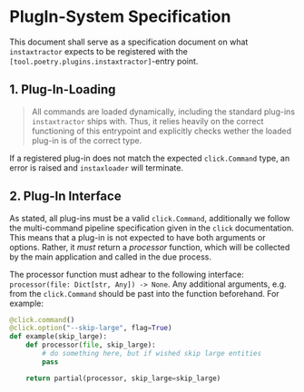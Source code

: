 # PlugIn-System Specification

This document shall serve as a specification document on what `instaxtractor`
expects to be registered with the `[tool.poetry.plugins.instaxtractor]`-entry point.

## 1. Plug-In-Loading

> All commands are loaded dynamically, including the standard plug-ins `instaxtractor` ships with. Thus, it relies heavily on the correct functioning of this entrypoint and explicitly checks wether the loaded plug-in is of the correct type.

If a registered plug-in does not match the expected `click.Command` type, an error is raised and `instaxloader` will terminate.

## 2. Plug-In Interface

As stated, all plug-ins must be a valid `click.Command`, additionally we follow the multi-command pipeline specification given in the `click` documentation. This means that a plug-in is not expected to have both arguments or options. Rather, it _must_ return a _processor_ function, which will be collected by the main application and called in the due process.

The processor function must adhear to the following interface: `processor(file: Dict[str, Any]) -> None`. Any additional arguments, e.g. from the `click.Command` should be past into the function beforehand. For example:

```python
@click.command()
@click.option("--skip-large", flag=True)
def example(skip_large):
    def processor(file, skip_large):
        # do something here, but if wished skip large entities
        pass

    return partial(processor, skip_large=skip_large)
```

